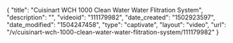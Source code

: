 {
    "title": "Cuisinart WCH 1000 Clean Water Water Flitration System",
    "description": "",
    "videoid": "111179982",
    "date_created": "1502923597",
    "date_modified": "1504247458",
    "type": "captivate",
    "layout": "video",
    "url": "\/v\/cuisinart-wch-1000-clean-water-water-flitration-system\/111179982"
}